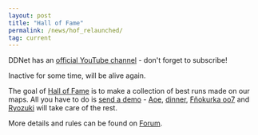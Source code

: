 ```yaml
---
layout: post
title: "Hall of Fame"
permalink: /news/hof_relaunched/
tag: current
---
```


DDNet has an <a href="https://www.youtube.com/user/DDraceNetwork">official YouTube channel</a> - don't forget to subscribe!
<p>
Inactive for some time, will be alive again.
<p>
The goal of <a href="/halloffame">Hall of Fame</a> is to make a collection of best runs made on our maps.
All you have to do is <a href="/halloffame/upload">send a demo</a> - <a href="/players/Aoe/">Aoe</a>, <a href="/players/gdin/">dinner</a>, <a href="/players/F-328-okurka-32-oo7/">Fňokurka oo7</a> and <a href="/players/Ryozuki/">Ryozuki</a> will take care of the rest.
<p>
More details and rules can be found on <a href="//forum.ddnet.org/viewtopic.php?f=20&t=3047">Forum</a>.
